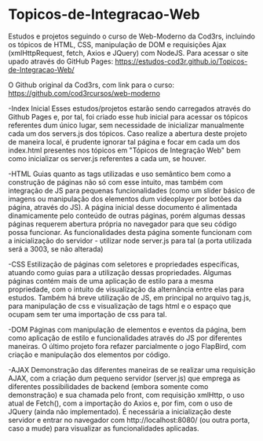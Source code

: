 # Topicos-de-Integracao-Web
Estudos e projetos seguindo o curso de Web-Moderno da Cod3rs, incluindo os tópicos de HTML, CSS, manipulação de DOM e requisições Ajax (xmlHttpRequest, fetch, Axios e JQuery) com NodeJS. 
Para acessar o site upado através do GitHub Pages: https://estudos-cod3r.github.io/Topicos-de-Integracao-Web/

O Github original da Cod3rs, com link para o curso:  https://github.com/cod3rcursos/web-moderno


-Index Inicial
    Esses estudos/projetos estarão sendo carregados através do Github Pages e, por tal, foi criado esse hub inicial para acessar os tópicos referentes dum único lugar, sem necessidade de inicializar manualmente cada um dos servers.js dos tópicos.
    Caso realize a abertura deste projeto de maneira local, é prudente ignorar tal página e focar em cada um dos index.html presentes nos tópicos em "Tópicos de Integração Web" bem como inicializar os server.js referentes a cada um, se houver.

-HTML
    Guias quanto as tags utilizadas e uso semântico bem como a construção de páginas não só com esse intuito, mas também com integração de JS para pequenas funcionalidades (como um slider básico de imagens ou manipulação dos elementos dum videoplayer por botões da página, através do JS). A página inicial desse documento é alimentada dinamicamente pelo conteúdo de outras páginas, porém algumas dessas páginas requerem abertura própria no navegador para que seu código possa funcionar. 
    As funcionalidades desta página somente funcionam com a inicialização do servidor - utilizar node server.js para tal (a porta utilizada será a 3003, se não alterada)

-CSS
    Estilização de páginas com seletores e propriedades específicas, atuando como guias para a utilização dessas propriedades. Algumas páginas contém mais de uma aplicação de estilo para a mesma propriedade, com o intuito de visualização da alternância entre elas para estudos.
    Também há breve utilização de JS, em principal no arquivo tag.js, para manipulação de css e visualização de tags html e o espaço que ocupam sem ter uma importação de css para tal.

-DOM
    Páginas com manipulação de elementos e eventos da página, bem como aplicação de estilo e funcionalidades através do JS por diferentes maneiras. O último projeto fora refazer parcialmente o jogo FlapBird, com criação e manipulação dos elementos por código.

-AJAX
    Demonstração das diferentes maneiras de se realizar uma requisição AJAX, com a criação dum pequeno servidor (server.js) que emprega as diferentes possibilidades de backend (embora somente como demonstração) e sua chamada pelo front, com requisição xmlHttp, o uso atual de Fetch(), com a importação do Axios e, por fim, com o uso de JQuery (ainda não implementado). É necessária a inicialização deste servidor e entrar no navegador com http://localhost:8080/ (ou outra porta, caso a mude) para visualizar as funcionalidades aplicadas.